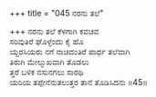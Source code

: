 +++
title = "045 ನರನು ತಲೆ"

+++
ನರನು ತಲೆ ಕೆಳಗಾಗಿ ಕವಚವ  
ಸರಿವುತಿರೆ ಘೊಳ್ಳೆಂದು ಕೈ ಹೊ  
ಯ್ದರಸಿಯರು ನಗೆ ನಾಚಿದಂತಿರೆ ಪಾರ್ಥ ತಲೆವಾಗಿ  
ತಿರುಗಿ ಮೇಲ್ಮುಖವಾಗಿ ತೊಡಲು  
ತ್ತರೆ ಬಳಿಕ ನಸುನಗಲು ಸಾರಥಿ  
ಯರಿಯ ತಪ್ಪೇನೆನುತಲುತ್ತರ ತಾನೆ ತೊಡಿಸಿದನು      ॥45॥